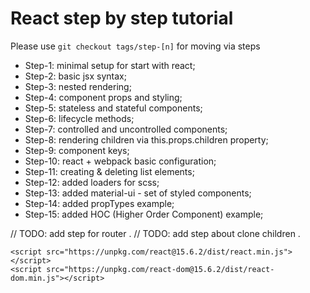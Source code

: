 # React step by step tutorial
 
Please use ```git checkout tags/step-[n]``` for moving via steps 

* Step-1: minimal setup for start with react;   
* Step-2: basic jsx syntax;   
* Step-3: nested rendering;   
* Step-4: component props and styling;   
* Step-5: stateless and stateful components;   
* Step-6: lifecycle methods;   
* Step-7: controlled and uncontrolled components;  
* Step-8: rendering children via this.props.children property; 
* Step-9: component keys;   
* Step-10: react + webpack basic configuration;   
* Step-11: creating & deleting list elements;   
* Step-12: added loaders for scss;   
* Step-13: added material-ui - set of styled components;   
* Step-14: added propTypes example;  
* Step-15: added HOC (Higher Order Component) example; 

// TODO: add step for router . 
// TODO: add step about clone children . 
```
<script src="https://unpkg.com/react@15.6.2/dist/react.min.js"></script>
<script src="https://unpkg.com/react-dom@15.6.2/dist/react-dom.min.js"></script>
```
